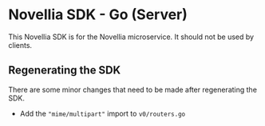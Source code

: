 # Novellia SDK - Go (Server)

This Novellia SDK is for the Novellia microservice. It should not be used by clients.

## Regenerating the SDK

There are some minor changes that need to be made after regenerating the SDK.

- Add the `"mime/multipart"` import to `v0/routers.go`
